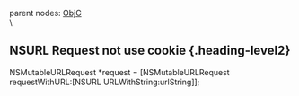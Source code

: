 parent nodes: [ObjC](ObjC.html)\
\

NSURL Request not use cookie {.heading-level2}
----------------------------

NSMutableURLRequest \*request = [NSMutableURLRequest
requestWithURL:[NSURL URLWithString:urlString]];



